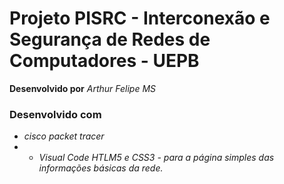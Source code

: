 # Projeto PISRC - Interconexão e Segurança de Redes de Computadores - UEPB

**Desenvolvido por** *Arthur Felipe MS*

### Desenvolvido com
* *cisco packet tracer*
* * *Visual Code HTLM5 e CSS3 - para a página simples das informações básicas da rede.*
